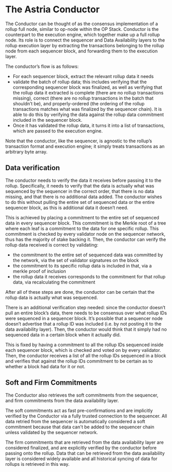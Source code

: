 # The Astria Conductor

The Conductor can be thought of as the consensus implementation of a rollup full
node, similar to op-node within the OP Stack. Conductor is the counterpart to
the execution engine, which together make up a full rollup node. Its role is
to connect the sequencer and Data Availability layers to the rollup execution
layer by extracting the transactions belonging to the rollup node from each
sequencer block, and forwarding them to the execution layer.

The conductor’s flow is as follows:

* For each sequencer block, extract the relevant rollup data it needs
* validate the batch of rollup data; this includes verifying that the
  corresponding sequencer block was finalized, as well as verifying that the
  rollup data it extracted is complete (there are no rollup transactions
  missing), correct (there are no rollup transactions in the batch that
  shouldn’t be), and properly-ordered (the ordering of the rollup transactions
  matches what was finalized by the sequencer chain). It is able to do this by
  verifying the data against the rollup data commitment included in the
  sequencer block.
* Once it has validated the rollup data, it turns it into a list of
  transactions, which are passed to the execution engine.

Note that the conductor, like the sequencer, is agnostic to the rollup’s
transaction format and execution engine; it simply treats transactions as an
arbitrary byte array.

## Data verification

The conductor needs to verify the data it receives before passing it to the
rollup. Specifically, it needs to verify that the data is actually what was
sequenced by the sequencer in the correct order, that there is no data missing,
and that there is no additional data added. The conductor wishes to do this
without pulling the entire set of sequenced data or the entire sequencer block,
as this is additional data it doesn’t need.

This is achieved by placing a commitment to the entire set of sequenced data in
every sequencer block. This commitment is the Merkle root of a tree where each
leaf is a commitment to the data for one specific rollup. This commitment is
checked by every validator node on the sequencer network, thus has the majority
of stake backing it. Then, the conductor can verify the rollup data received is
correct by validating:

* the commitment to the entire set of sequenced data was committed by the
  network, via the set of validator signatures on the block
* the commitment to its specific rollup data is included in that, via a merkle
  proof of inclusion
* the rollup data it receives corresponds to the commitment for that rollup
  data, via recalculating the commitment

After all of these steps are done, the conductor can be certain that the rollup
data is actually what was sequenced.

There is an additional verification step needed: since the conductor doesn’t
pull an entire block’s data, there needs to be consensus over what rollup IDs
were sequenced in a sequencer block. It’s possible that a sequencer node doesn’t
advertise that a rollup ID was included (i.e. by not posting it to the data
availability layer). Then, the conductor would think that it simply had no
sequenced data in a certain block when it actually did.

This is fixed by having a commitment to all the rollup IDs sequenced inside each
sequencer block, which is checked and voted on by every validator. Then, the
conductor receives a list of all the rollup IDs sequenced in a block and
verifies that against the rollup IDs commitment to be certain as to whether a
block had data for it or not.

## Soft and Firm Commitments

The Conductor also retrieves the soft commitments from the sequencer, and firm
commitments from the data availability layer.

The soft commitments act as fast pre-confirmations and are implicitly verified
by the Conductor via a fully trusted connection to the sequencer. All data
retried from the sequencer is automatically considered a soft commitment because
that data can't be added to the sequencer chain unless validated by the
sequencer network.

The firm commitments that are retrieved from the data availability layer are
considered finalized, and are explicitly verified by the conductor before
passing onto the rollup. Data that can be retrieved from the data availability
layer is considered widely available and all historical syncing of data for
rollups is retrieved in this way.
